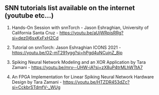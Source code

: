 ## SNN tutorials list available on the internet (youtube etc...)

1. Hands-On Session with snnTorch - Jason Eshraghian, University of California Santa Cruz - https://youtu.be/aUjWRpisRRg?si=dez0j6sxKxFxH2Cd

2. Tutorial on snnTorch: Jason Eshraghian ICONS 2021 - https://youtu.be/O2-mT291ygg?si=hPgd4uNCujnZ_8jp

3. Spiking Neural Network Modeling and an XOR Application by Tara Zamani - https://youtu.be/mrv--UHW-iA?si=zX8uP4trMLhWTtA7

4. An FPGA Implementation for Linear Spiking Neural Network Hardware Design by Tara Zamani - https://youtu.be/HTZDR453dZc?si=CckbrSTdmfV-_WUg
